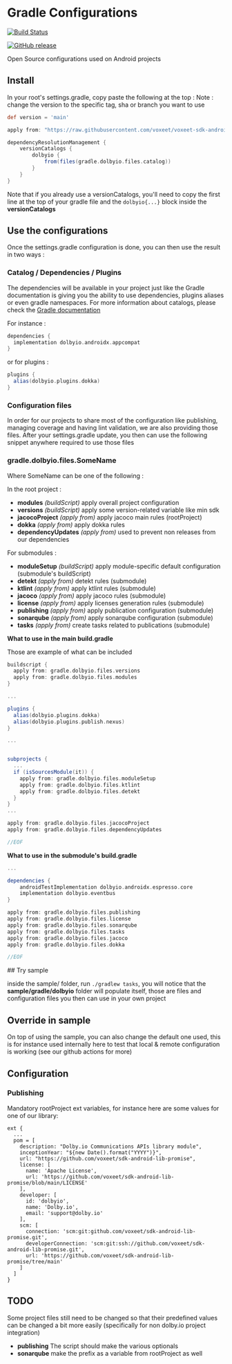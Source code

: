 # Gradle Configurations

[![Build Status](https://img.shields.io/endpoint.svg?url=https%3A%2F%2Factions-badge.atrox.dev%2Fvoxeet%2Fvoxeet-sdk-android-gradle%2Fbadge%3Fref%3Dmain&style=flat)](https://actions-badge.atrox.dev/voxeet/voxeet-sdk-android-gradle/goto?ref=main)

[![GitHub release](https://img.shields.io/github/release/voxeet/voxeet-sdk-android-gradle.svg)](https://gitHub.com/voxeet/voxeet-sdk-android-gradle/releases/)


Open Source configurations used on Android projects

## Install

In your root's settings.gradle, copy paste the following at the top :
Note : change the version to the specific tag, sha or branch you want to use

```groovy
def version = 'main'

apply from: "https://raw.githubusercontent.com/voxeet/voxeet-sdk-android-gradle/${version}/dolbyio.gradle"

dependencyResolutionManagement {
    versionCatalogs {
        dolbyio {
            from(files(gradle.dolbyio.files.catalog))
        }
    }
}
```

Note that if you already use a versionCatalogs, you'll need to copy the first line at the top of your gradle file and the `dolbyio{...}` block inside the **versionCatalogs**

## Use the configurations

Once the settings.gradle configuration is done, you can then use the result in two ways :

### Catalog / Dependencies / Plugins

The dependencies will be available in your project just like the Gradle documentation is giving you the ability to use dependencies, plugins aliases or even gradle namespaces. For more information about catalogs, please check the [Gradle documentation](https://docs.gradle.org/current/userguide/platforms.html)

For instance :

```groovy
dependencies {
  implementation dolbyio.androidx.appcompat
}
```

or for plugins :
```groovy
plugins {
  alias(dolbyio.plugins.dokka)
}
```

### Configuration files

In order for our projects to share most of the configuration like publishing, managing coverage and having lint validation, we are also providing those files. After your settings.gradle update, you then can use the following snippet anywhere required to use those files 

### gradle.dolbyio.files.SomeName

Where SomeName can be one of the following :

In the root project :

- **modules**  *(buildScript)* apply overall project configuration
- **versions**  *(buildScript)* apply some version-related variable like min sdk
- **jacocoProject** *(apply from)* apply jacoco main rules (rootProject)
- **dokka** *(apply from)* apply dokka rules
- **dependencyUpdates** *(apply from)* used to prevent non releases from our dependencies

For submodules :

- **moduleSetup** *(buildScript)* apply module-specific default configuration (submodule's buildScript)
- **detekt** *(apply from)* detekt rules (submodule)
- **ktlint** *(apply from)* apply ktlint rules (submodule)
- **jacoco** *(apply from)* apply jacoco rules (submodule)
- **license** *(apply from)* apply licenses generation rules (submodule)
- **publishing** *(apply from)* apply publication configuration (submodule)
- **sonarqube** *(apply from)* apply sonarqube configuration (submodule)
- **tasks** *(apply from)* create tasks related to publications (submodule)

**What to use in the main build.gradle**

Those are example of what can be included

```groovy
buildscript {
  apply from: gradle.dolbyio.files.versions
  apply from: gradle.dolbyio.files.modules
}

...

plugins {
  alias(dolbyio.plugins.dokka)
  alias(dolbyio.plugins.publish.nexus)
}

...


subprojects {
  ...
  if (isSourcesModule(it)) {
    apply from: gradle.dolbyio.files.moduleSetup
    apply from: gradle.dolbyio.files.ktlint
    apply from: gradle.dolbyio.files.detekt
  }
}
...

apply from: gradle.dolbyio.files.jacocoProject
apply from: gradle.dolbyio.files.dependencyUpdates

//EOF
```

**What to use in the submodule's build.gradle**

```groovy
...

dependencies {
    androidTestImplementation dolbyio.androidx.espresso.core
    implementation dolbyio.eventbus
}

apply from: gradle.dolbyio.files.publishing
apply from: gradle.dolbyio.files.license
apply from: gradle.dolbyio.files.sonarqube
apply from: gradle.dolbyio.files.tasks
apply from: gradle.dolbyio.files.jacoco
apply from: gradle.dolbyio.files.dokka

//EOF
```

## Try sample

inside the sample/ folder, run `./gradlew tasks`, you will notice that the **sample/gradle/dolbyio** folder will populate itself, those are files and configuration files you then can use in your own project

## Override in sample

On top of using the sample, you can also change the default one used, this is for instance used internally here to test that local & remote configuration is working (see our github actions for more)

## Configuration

### Publishing

Mandatory rootProject ext variables, for instance here are some values for one of our library:

```
ext {
  ...
  pom = [
    description: "Dolby.io Communications APIs library module",
    inceptionYear: "${new Date().format("YYYY")}",
    url: "https://github.com/voxeet/sdk-android-lib-promise",
    license: [
      name: 'Apache License',
      url: 'https://github.com/voxeet/sdk-android-lib-promise/blob/main/LICENSE'
    ],
    developer: [
      id: 'dolbyio',
      name: 'Dolby.io',
      email: 'support@dolby.io'
    ],
    scm: [
      connection: 'scm:git:github.com/voxeet/sdk-android-lib-promise.git',
      developerConnection: 'scm:git:ssh://github.com/voxeet/sdk-android-lib-promise.git',
      url: 'https://github.com/voxeet/sdk-android-lib-promise/tree/main'
    ]
  ]
}
```

## TODO

Some project files still need to be changed so that their predefined values can be changed a bit more easily (specifically for non dolby.io project integration)

- **publishing** The script should make the various optionals
- **sonarqube** make the prefix as a variable from rootProject as well

